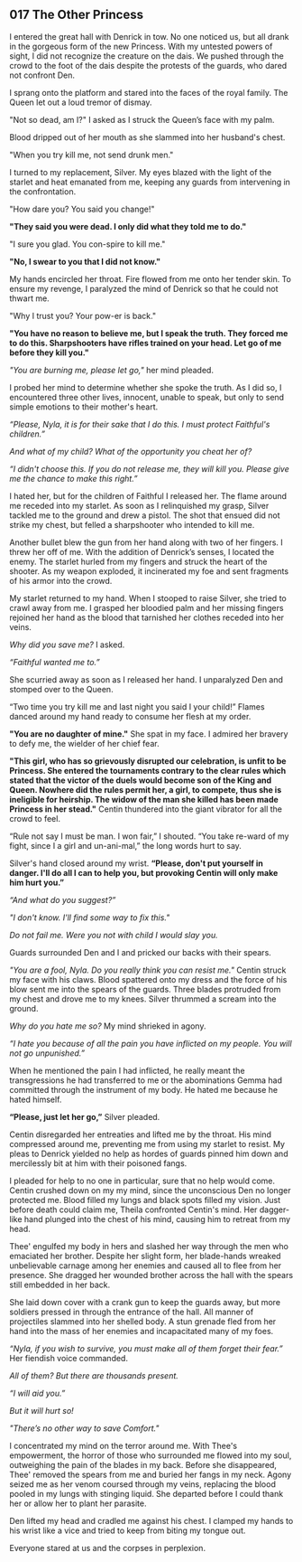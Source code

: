 ## 017 The Other Princess

I entered the great hall with Denrick in tow. No one noticed us, but all drank in the gorgeous form of the new Princess. With my untested powers of sight, I did not recognize the creature on the dais. We pushed through the crowd to the foot of the dais despite the protests of the guards, who dared not confront Den.

I sprang onto the platform and stared into the faces of the royal family. The Queen let out a loud tremor of dismay.

"Not so dead, am I?" I asked as I struck the Queen’s face with my palm.

Blood dripped out of her mouth as she slammed into her husband's chest.

"When you try kill me, not send drunk men."

I turned to my replacement, Silver. My eyes blazed with the light of the starlet and heat emanated from me, keeping any guards from intervening in the confrontation.

"How dare you? You said you change!"

**"They said you were dead. I only did what they told me to do."**

"I sure you glad. You con-spire to kill me."

**"No, I swear to you that I did not know."**

My hands encircled her throat. Fire flowed from me onto her tender skin. To ensure my revenge, I paralyzed the mind of Denrick so that he could not thwart me.

"Why I trust you? Your pow-er is back."

**"You have no reason to believe me, but I speak the truth. They forced me to do this. Sharpshooters have rifles trained on your head. Let go of me before they kill you."**

*"You are burning me, please let go,"* her mind pleaded.

I probed her mind to determine whether she spoke the truth. As I did so, I encountered three other lives, innocent, unable to speak, but only to send simple emotions to their mother's heart.

*“Please, Nyla, it is for their sake that I do this. I must protect Faithful's children.”*

*And what of my child? What of the opportunity you cheat her of?*

*“I didn't choose this. If you do not release me, they will kill you. Please give me the chance to make this right.”*

I hated her, but for the children of Faithful I released her. The flame around me receded into my starlet. As soon as I relinquished my grasp, Silver tackled me to the ground and drew a pistol. The shot that ensued did not strike my chest, but felled a sharpshooter who intended to kill me.

Another bullet blew the gun from her hand along with two of her fingers. I threw her off of me. With the addition of Denrick’s senses, I located the enemy. The starlet hurled from my fingers and struck the heart of the shooter. As my weapon exploded, it incinerated my foe and sent fragments of his armor into the crowd.

My starlet returned to my hand. When I stooped to raise Silver, she tried to crawl away from me. I grasped her bloodied palm and her missing fingers rejoined her hand as the blood that tarnished her clothes receded into her veins.

*Why did you save me?* I asked.

*“Faithful wanted me to.”*

She scurried away as soon as I released her hand. I unparalyzed Den and stomped over to the Queen.

“Two time you try kill me and last night you said I your child!” Flames danced around my hand ready to consume her flesh at my order.

**"You are no daughter of mine."** She spat in my face. I admired her bravery to defy me, the wielder of her chief fear.

**"This girl, who has so grievously disrupted our celebration, is unfit to be Princess. She entered the tournaments contrary to the clear rules which stated that the victor of the duels would become son of the King and Queen. Nowhere did the rules permit her, a girl, to compete, thus she is ineligible for heirship. The widow of the man she killed has been made Princess in her stead."** Centin thundered into the giant vibrator for all the crowd to feel.

“Rule not say I must be man. I won fair,” I shouted.
“You take re-ward of my fight, since I a girl and un-ani-mal,” the long words hurt to say.

Silver's hand closed around my wrist. **“Please, don't put yourself in danger. I'll do all I can to help you, but provoking Centin will only make him hurt you.”**

*“And what do you suggest?”*

*"I don't know. I'll find some way to fix this."*

*Do not fail me. Were you not with child I would slay you.*

Guards surrounded Den and I and pricked our backs with their spears.

*"You are a fool, Nyla. Do you really think you can resist me."* Centin struck my face with his claws. Blood spattered onto my dress and the force of his blow sent me into the spears of the guards. Three blades protruded from my chest and drove me to my knees. Silver thrummed a scream into the ground.

*Why do you hate me so?* My mind shrieked in agony.

*“I hate you because of all the pain you have inflicted on my people. You will not go unpunished.”*

When he mentioned the pain I had inflicted, he really meant the transgressions he had transferred to me or the abominations Gemma had committed through the instrument of my body. He hated me because he hated himself.

**“Please, just let her go,”** Silver pleaded.

Centin disregarded her entreaties and lifted me by the throat. His mind compressed around me, preventing me from using my starlet to resist. My pleas to Denrick yielded no help as hordes of guards pinned him down and mercilessly bit at him with their poisoned fangs.

I pleaded for help to no one in particular, sure that no help would come. Centin crushed down on my my mind, since the unconscious Den no longer protected me. Blood filled my lungs and black spots filled my vision. Just before death could claim me, Theila confronted Centin's mind. Her dagger-like hand plunged into the chest of his mind, causing him to retreat from my head.

Thee' engulfed my body in hers and slashed her way through the men who emaciated her brother. Despite her slight form, her blade-hands wreaked unbelievable carnage among her enemies and caused all to flee from her presence. She dragged her wounded brother across the hall with the spears still embedded in her back.

She laid down cover with a crank gun to keep the guards away, but more soldiers pressed in through the entrance of the hall. All manner of projectiles slammed into her shelled body. A stun grenade fled from her hand into the mass of her enemies and incapacitated many of my foes.

*“Nyla, if you wish to survive, you must make all of them forget their fear.”* Her fiendish voice commanded.

*All of them? But there are thousands present.*

*“I will aid you.”*

*But it will hurt so!*

*"There’s no other way to save Comfort."*

I concentrated my mind on the terror around me. With Thee's empowerment, the horror of those who surrounded me flowed into my soul, outweighing the pain of the blades in my back. Before she disappeared, Thee' removed the spears from me and buried her fangs in my neck. Agony seized me as her venom coursed through my veins, replacing the blood pooled in my lungs with stinging liquid. She departed before I could thank her or allow her to plant her parasite.

Den lifted my head and cradled me against his chest. I clamped my hands to his wrist like a vice and tried to keep from biting my tongue out.

Everyone stared at us and the corpses in perplexion.
